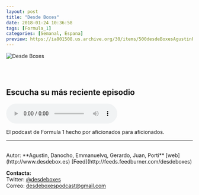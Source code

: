 ```yaml
---
layout: post
title: "Desde Boxes"
date: 2018-01-24 10:36:58
tags: [Formula_1]
categories: [Semanal, Espana]
preview: https://ia801508.us.archive.org/30/items/500desdeBoxesAgustinPalmeiro/300desde%20boxes%20-%20Agustin%20Palmeiro.png
---
```


![Desde Boxes](https://ia801508.us.archive.org/30/items/500desdeBoxesAgustinPalmeiro/500desde%20boxes%20-%20Agustin%20Palmeiro.png)

<br/>
<br/>

## Escucha su más reciente episodio

<!--reproductor-feed=http://feeds.feedburner.com/desdeboxes-->
<!--reproductor-start-->
<audio id="audio" preload="auto" controls="" src="http://feedproxy.google.com/~r/desdeboxes/~5/yGDLdaX_3n0/previo-gp-francia-2018_md_26631899_wp_1.mp3"></audio>
<!--reproductor-end-->

El podcast de Formula 1 hecho por aficionados para aficionados.  

_ _ _
<br>
Autor: **Agustin, Danocho, Emmanuelvq, Gerardo, Juan, Porti**  
[web](http://www.desdebox.es)  
[Feed](http://feeds.feedburner.com/desdeboxes)  



**Contacta:**  
Twitter: [@desdeboxes](https://twitter.com/desdeboxes)  
Correo: [desdeboxespodcast@gmail.com](mailto:desdeboxespodcast@gmail.com)  
